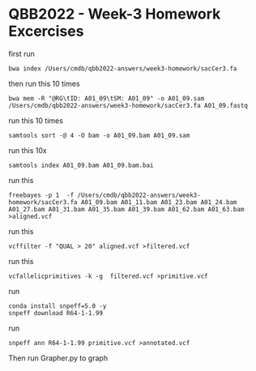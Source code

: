  # QBB2022 - Week-3 Homework Excercises

first run
```
bwa index /Users/cmdb/qbb2022-answers/week3-homework/sacCer3.fa
```

then run this 10 times
```
bwa mem -R "@RG\tID: A01_09\tSM: A01_09" -o A01_09.sam /Users/cmdb/qbb2022-answers/week3-homework/sacCer3.fa A01_09.fastq
```

run this 10 times
```
samtools sort -@ 4 -O bam -o A01_09.bam A01_09.sam
```

run this 10x
```
samtools index A01_09.bam A01_09.bam.bai
```

run this
```
freebayes -p 1  -f /Users/cmdb/qbb2022-answers/week3-homework/sacCer3.fa A01_09.bam A01_11.bam A01_23.bam A01_24.bam A01_27.bam A01_31.bam A01_35.bam A01_39.bam A01_62.bam A01_63.bam >aligned.vcf
```

run this
```
vcffilter -f "QUAL > 20" aligned.vcf >filtered.vcf
```

run this
```
vcfallelicprimitives -k -g  filtered.vcf >primitive.vcf
```

run
```
conda install snpeff=5.0 -y
snpeff download R64-1-1.99
```

run
```
snpeff ann R64-1-1.99 primitive.vcf >annotated.vcf
```

Then run Grapher.py to graph